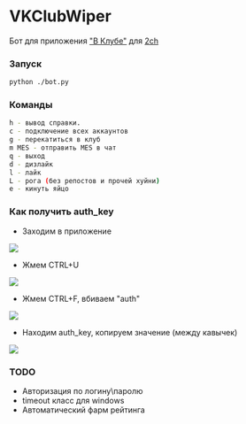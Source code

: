 # VKClubWiper

Бот для приложения ["В Клубе"](http://vk.com/app4397521) для [2ch](2ch.hk)

### Запуск

```sh
python ./bot.py
```

### Команды

```sh
h - вывод справки.
c - подключение всех аккаунтов
g - перекатиться в клуб
m MES - отправить MES в чат
q - выход
d - дизлайк
l - лайк
L - рога (без репостов и прочей хуйни)
e - кинуть яйцо
```

### Как получить auth_key

 - Заходим в приложение
 
 ![](http://pp.vk.me/c630731/v630731469/3369a/TOsGhnapEJk.jpg)

 - Жмем CTRL+U
 
![](http://pp.vk.me/c630731/v630731469/336a3/MLOeFRg5TR4.jpg)

 - Жмем CTRL+F, вбиваем "auth"

![](http://pp.vk.me/c630731/v630731469/336aa/w7Kd1J7Cnyk.jpg)

 - Находим auth_key, копируем значение (между кавычек)

![](http://pp.vk.me/c630731/v630731469/336b1/yPSzJ4nxKNk.jpg)

### TODO

 - Авторизация по логину\паролю
 - timeout класс для windows
 - Автоматический фарм рейтинга
